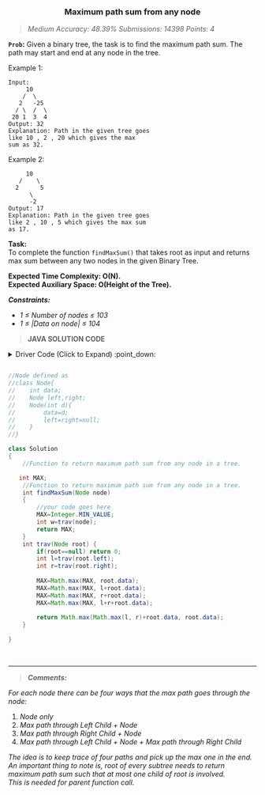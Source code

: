 <h3 align="center">Maximum path sum from any node</h2>
   
> _Medium Accuracy: 48.39% Submissions: 14398 Points: 4_

**`Prob`:** Given a binary tree, the task is to find the maximum path sum. The path may start and end at any node in the tree.

Example 1:
```
Input:
     10
    /  \
   2   -25
  / \  /  \
 20 1  3  4
Output: 32
Explanation: Path in the given tree goes
like 10 , 2 , 20 which gives the max
sum as 32.
```

Example 2:
```Input:
     10
   /    \
  2      5
	  \
	  -2
Output: 17
Explanation: Path in the given tree goes
like 2 , 10 , 5 which gives the max sum
as 17.
```

**Task:**<br>
 To complete the function `findMaxSum()` that takes root as input and returns max sum between any two nodes in the given Binary Tree.

**Expected Time Complexity: O(N).<br>
Expected Auxiliary Space: O(Height of the Tree).**

***Constraints:***
- _1 ≤ Number of nodes ≤ 103_
- _1 ≤ |Data on node| ≤ 104_

> **JAVA SOLUTION CODE**

<p><details>
<summary>Driver Code</> (Click to Expand) :point_down: </summary>

```java
import java.util.LinkedList; 
import java.util.Queue; 
import java.io.*;
import java.util.*;

class Node{
    int data;
    Node left;
    Node right;
    Node(int data){
        this.data = data;
        left=null;
        right=null;
    }
}

class GfG {
    
    static Node buildTree(String str){
        
        if(str.length()==0 || str.charAt(0)=='N'){
            return null;
        }
        
        String ip[] = str.split(" ");
        // Create the root of the tree
        Node root = new Node(Integer.parseInt(ip[0]));
        // Push the root to the queue
        
        Queue<Node> queue = new LinkedList<>(); 
        
        queue.add(root);
        // Starting from the second element
        
        int i = 1;
        while(queue.size()>0 && i < ip.length) {
                
            // Get and remove the front of the queue
            Node currNode = queue.peek();
            queue.remove();
                
            // Get the current node's value from the string
            String currVal = ip[i];
                
            // If the left child is not null
            if(!currVal.equals("N")) {
                    
                // Create the left child for the current node
                currNode.left = new Node(Integer.parseInt(currVal));
                // Push it to the queue
                queue.add(currNode.left);
            }
                
            // For the right child
            i++;
            if(i >= ip.length)
                break;
                
            currVal = ip[i];
                
            // If the right child is not null
            if(!currVal.equals("N")) {
                    
                // Create the right child for the current node
                currNode.right = new Node(Integer.parseInt(currVal));
                    
                // Push it to the queue
                queue.add(currNode.right);
            }
            i++;
        }
        
        return root;
    }
    static void printInorder(Node root){
        if(root == null)
            return;
            
        printInorder(root.left);
        System.out.print(root.data+" ");
        
        printInorder(root.right);
    }
    
	public static void main (String[] args) throws IOException {
	        BufferedReader br= new BufferedReader(new InputStreamReader(System.in));
	        
	        int t=Integer.parseInt(br.readLine());
	        while(t-- > 0){
	            String s= br.readLine();
	            Node root = buildTree(s);
	            
	            Solution tr=new Solution();
	            int sum=tr.findMaxSum(root);
	            System.out.println(sum);
	        }
	}
}

```
</details>
</p>

```Java

//Node defined as
//class Node{
//    int data;
//    Node left,right;
//    Node(int d){
//        data=d;
//        left=right=null;
//    }
//}

class Solution
{
    //Function to return maximum path sum from any node in a tree.

   int MAX;
    //Function to return maximum path sum from any node in a tree.
    int findMaxSum(Node node)
    {
        //your code goes here
        MAX=Integer.MIN_VALUE;
        int w=trav(node);
        return MAX;
    }
    int trav(Node root) {
        if(root==null) return 0;
        int l=trav(root.left);
        int r=trav(root.right);
        
        MAX=Math.max(MAX, root.data);
        MAX=Math.max(MAX, l+root.data);
        MAX=Math.max(MAX, r+root.data);
        MAX=Math.max(MAX, l+r+root.data);
        
        return Math.max(Math.max(l, r)+root.data, root.data);
    }
    
}

```
<br>
<hr>

> ***Comments:***

_For each node there can be four ways that the max path goes through the node:_
1. _Node only_
2. _Max path through Left Child + Node_
3. _Max path through Right Child + Node_
4. _Max path through Left Child + Node + Max path through Right Child_

_The idea is to keep trace of four paths and pick up the max one in the end. An important thing to note is, root of every subtree needs to return maximum path sum such that at most one child of root is involved.
<br>This is needed for parent function call._


